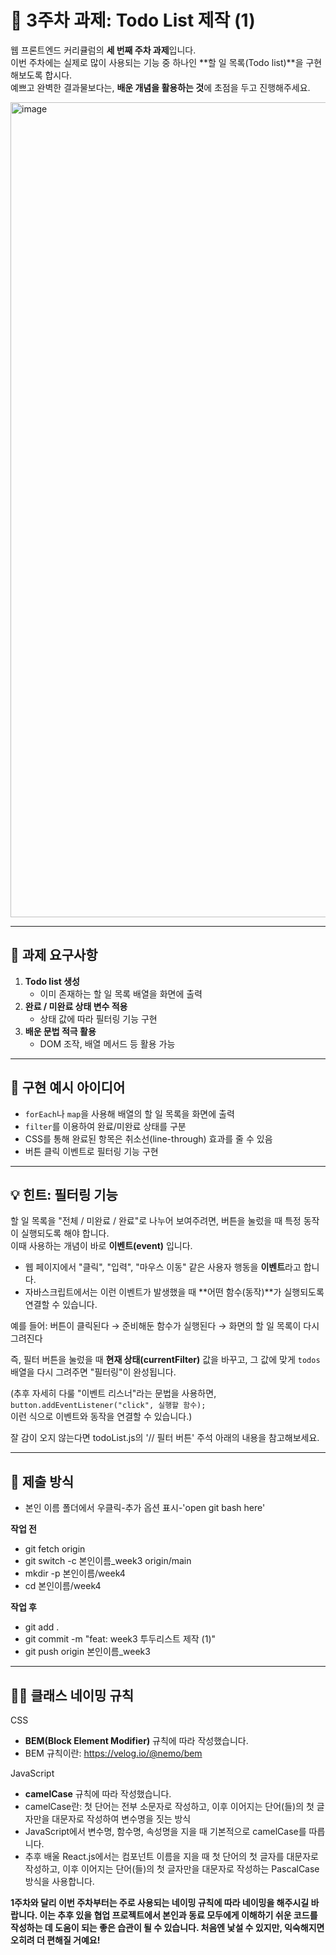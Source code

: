 # 📝 3주차 과제: Todo List 제작 (1)

웹 프론트엔드 커리큘럼의 **세 번째 주차 과제**입니다.  
이번 주차에는 실제로 많이 사용되는 기능 중 하나인 **할 일 목록(Todo list)**을 구현해보도록 합시다.  
예쁘고 완벽한 결과물보다는, **배운 개념을 활용하는 것**에 초점을 두고 진행해주세요.

<img width="1638" height="1304" alt="image" src="https://github.com/user-attachments/assets/480bfecb-7000-4e61-9451-490114c6f842" />

---

## 📌 과제 요구사항

1. **Todo list 생성**
   - 이미 존재하는 할 일 목록 배열을 화면에 출력
2. **완료 / 미완료 상태 변수 적용**
   - 상태 값에 따라 필터링 기능 구현
3. **배운 문법 적극 활용**
   - DOM 조작, 배열 메서드 등 활용 가능

---

## 🎨 구현 예시 아이디어

- `forEach`나 `map`을 사용해 배열의 할 일 목록을 화면에 출력
- `filter`를 이용하여 완료/미완료 상태를 구분
- CSS를 통해 완료된 항목은 취소선(line-through) 효과를 줄 수 있음
- 버튼 클릭 이벤트로 필터링 기능 구현

---

## 💡 힌트: 필터링 기능

할 일 목록을 "전체 / 미완료 / 완료"로 나누어 보여주려면, 버튼을 눌렀을 때 특정 동작이 실행되도록 해야 합니다.  
이때 사용하는 개념이 바로 **이벤트(event)** 입니다.

- 웹 페이지에서 "클릭", "입력", "마우스 이동" 같은 사용자 행동을 **이벤트**라고 합니다.  
- 자바스크립트에서는 이런 이벤트가 발생했을 때 **어떤 함수(동작)**가 실행되도록 연결할 수 있습니다.  

예를 들어: 버튼이 클릭된다 → 준비해둔 함수가 실행된다 → 화면의 할 일 목록이 다시 그려진다

즉, 필터 버튼을 눌렀을 때 **현재 상태(currentFilter)** 값을 바꾸고, 그 값에 맞게 `todos` 배열을 다시 그려주면 "필터링"이 완성됩니다.

(추후 자세히 다룰 "이벤트 리스너"라는 문법을 사용하면,  
`button.addEventListener("click", 실행할 함수);`  
이런 식으로 이벤트와 동작을 연결할 수 있습니다.)

잘 감이 오지 않는다면 todoList.js의 '// 필터 버튼' 주석 아래의 내용을 참고해보세요.

---

## 📂 제출 방식

- 본인 이름 폴더에서 우클릭-추가 옵션 표시-'open git bash here'

**작업 전**
- git fetch origin
- git switch -c 본인이름_week3 origin/main
- mkdir -p 본인이름/week4
- cd 본인이름/week4

**작업 후**

- git add .
- git commit -m "feat: week3 투두리스트 제작 (1)"
- git push origin 본인이름_week3

---

## 🧑‍💻 클래스 네이밍 규칙

CSS
- **BEM(Block Element Modifier)** 규칙에 따라 작성했습니다.
- BEM 규칙이란: https://velog.io/@nemo/bem

JavaScript
- **camelCase** 규칙에 따라 작성했습니다.
- camelCase란: 첫 단어는 전부 소문자로 작성하고, 이후 이어지는 단어(들)의 첫 글자만을 대문자로 작성하여 변수명을 짓는 방식
- JavaScript에서 변수명, 함수명, 속성명을 지을 때 기본적으로 camelCase를 따릅니다.
- 추후 배울 React.js에서는 컴포넌트 이름을 지을 때 첫 단어의 첫 글자를 대문자로 작성하고, 이후 이어지는 단어(들)의 첫 글자만을 대문자로 작성하는 PascalCase 방식을 사용합니다.

**1주차와 달리 이번 주차부터는 주로 사용되는 네이밍 규칙에 따라 네이밍을 해주시길 바랍니다. 이는 추후 있을 협업 프로젝트에서 본인과 동료 모두에게 이해하기 쉬운 코드를 작성하는 데 도움이 되는 좋은 습관이 될 수 있습니다. 처음엔 낯설 수 있지만, 익숙해지면 오히려 더 편해질 거예요!**
